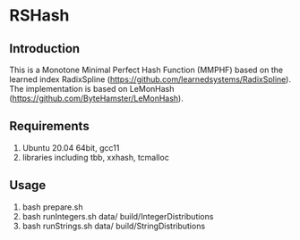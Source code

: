 # RSHash

## Introduction

This is a Monotone Minimal Perfect Hash Function (MMPHF) based on the learned index RadixSpline (https://github.com/learnedsystems/RadixSpline). The implementation is based on LeMonHash (https://github.com/ByteHamster/LeMonHash).

## Requirements

1. Ubuntu 20.04 64bit, gcc11
2. libraries including tbb, xxhash, tcmalloc

## Usage

1. bash prepare.sh
2. bash runIntegers.sh data/ build/IntegerDistributions
3. bash runStrings.sh data/ build/StringDistributions